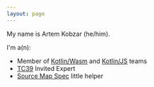 ```yaml
---
layout: page
---
```


My name is Artem Kobzar (he/him).

I'm a(n):
- Member of [Kotlin/Wasm](https://kotlinlang.org/docs/wasm-overview.html) and [Kotlin/JS](https://kotlinlang.org/docs/js-overview.html) teams
- [TC39](https://tc39.es/) Invited Expert
- [Source Map Spec](https://tc39.es/source-map-spec/) little helper
